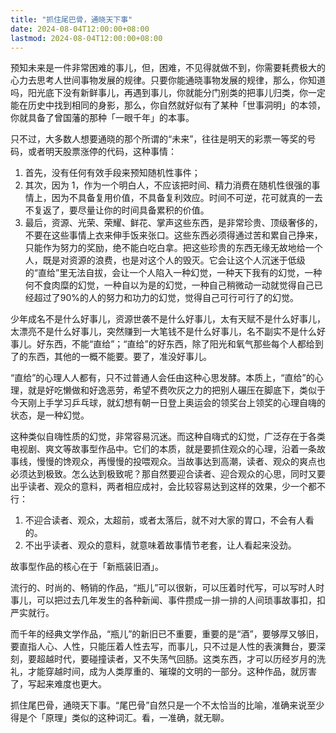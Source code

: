 ```yaml
---
title: "抓住尾巴骨，通晓天下事"
date: 2024-08-04T12:00:00+08:00
lastmod: 2024-08-04T12:00:00+08:00
---
```


预知未来是一件非常困难的事儿，但，困难，不见得就做不到，你需要耗费极大的心力去思考人世间事物发展的规律。只要你能通晓事物发展的规律，那么，你知道吗，阳光底下没有新鲜事儿，再遇到事儿，你就能分门别类的把事儿归类，你一定能在历史中找到相同的身影，那么，你自然就好似有了某种「世事洞明」的本领，你就具备了曾国藩的那种「一眼千年」的本事。

<!--more-->

只不过，大多数人想要通晓的那个所谓的“未来”，往往是明天的彩票一等奖的号码，或者明天股票涨停的代码，这种事情：

1. 首先，没有任何有效手段来预知随机性事件；
2. 其次，因为 1，作为一个明白人，不应该把时间、精力消费在随机性很强的事情上，因为不具备复用价值，不具备复利效应。时间不可逆，花可就真的一去不复返了，要尽量让你的时间具备累积的价值。
3. 最后，资源、光荣、荣耀、鲜花、掌声这些东西，是非常珍贵、顶级奢侈的，不要在这些事情上衣来伸手饭来张口。这些东西必须得通过苦和累自己挣来，只能作为努力的奖励，绝不能白吃白拿。把这些珍贵的东西无缘无故地给一个人，既是对资源的浪费，也是对这个人的毁灭。它会让这个人沉迷于低级的“直给”里无法自拔，会让一个人陷入一种幻觉，一种天下我有的幻觉，一种何不食肉糜的幻觉，一种自以为是的幻觉，一种自己稍微动一动就觉得自己已经超过了90%的人的努力和功力的幻觉，觉得自己可行可行了的幻觉。

少年成名不是什么好事儿，资源世袭不是什么好事儿，太有天赋不是什么好事儿，太漂亮不是什么好事儿，突然赚到一大笔钱不是什么好事儿，名不副实不是什么好事儿。好东西，不能“直给”；“直给”的好东西，除了阳光和氧气那些每个人都给到了的东西，其他的一概不能要。要了，准没好事儿。

“直给”的心理人人都有，只不过普通人会任由这种心思发酵。本质上，“直给”的心理，就是好吃懒做和好逸恶劳，希望不费吹灰之力的把别人碾压在脚底下，类似于今天刚上手学习乒乓球，就幻想有朝一日登上奥运会的领奖台上领奖的心理自嗨的状态，是一种幻觉。

这种类似自嗨性质的幻觉，非常容易沉迷。而这种自嗨式的幻觉，广泛存在于各类电视剧、爽文等故事型作品中。它们的本质，就是要抓住观众的心理，沿着一条故事线，慢慢的馋观众，再慢慢的投喂观众。当故事达到高潮，读者、观众的爽点也必须达到极致。怎么达到极致呢？那自然要迎合读者、迎合观众的心思，同时又要出乎读者、观众的意料，两者相应成衬，会比较容易达到这样的效果，少一个都不行：

1. 不迎合读者、观众，太超前，或者太落后，就不对大家的胃口，不会有人看的。
2. 不出乎读者、观众的意料，就意味着故事情节老套，让人看起来没劲。

故事型作品的核心在于「新瓶装旧酒」。

流行的、时尚的、畅销的作品，“瓶儿”可以很新，可以压着时代写，可以写时人时事儿，可以把过去几年发生的各种新闻、事件攒成一排一排的人间琐事故事扣，扣严实就行。

而千年的经典文学作品，“瓶儿”的新旧已不重要，重要的是“酒”，要够厚又够旧，要直指人心、人性，只能压着人性去写，而事儿，只不过是人性的表演舞台，要深刻，要超越时代，要碰撞读者，又不失荡气回肠。这类东西，才可以历经岁月的洗礼，才能穿越时间，成为人类厚重的、璀璨的文明的一部分。这种作品，就厉害了，写起来难度也更大。

抓住尾巴骨，通晓天下事。“尾巴骨”自然只是一个不太恰当的比喻，准确来说至少得是个「原理」类似的这种词汇。看，一准确，就无聊。